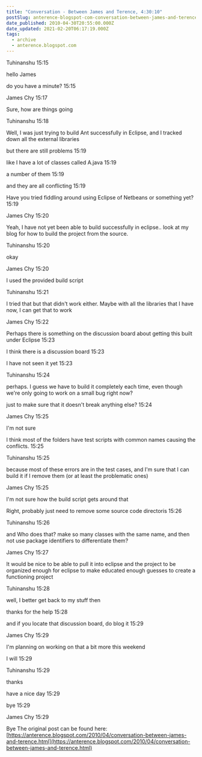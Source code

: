 ```yaml
---
title: "Conversation - Between James and Terence, 4:30:10"
postSlug: anterence-blogspot-com-conversation-between-james-and-terence
date_published: 2010-04-30T20:55:00.000Z
date_updated: 2021-02-20T06:17:19.000Z
tags:
  - archive
  - anterence.blogspot.com
---
```


Tuhinanshu 15:15

hello James

do you have a minute? 15:15

James Chy 15:17

Sure, how are things going 

Tuhinanshu 15:18

Well, I was just trying to build Ant successfully in Eclipse, and I tracked down all the external libraries

but there are still problems 15:19

like I have a lot of classes called A.java 15:19

a number of them 15:19

and they are all conflicting 15:19

Have you tried fiddling around using Eclipse of Netbeans or something yet? 15:19

James Chy 15:20

Yeah, I have not yet been able to build successfully in eclipse.. look at my blog for how to build the project from the source. 

Tuhinanshu 15:20

okay 

James Chy 15:20

I used the provided build script 

Tuhinanshu 15:21

I tried that but that didn't work either. Maybe with all the libraries that I have now, I can get that to work

James Chy 15:22

Perhaps there is something on the discussion board about getting this built under Eclipse 15:23

I think there is a discussion board 15:23

I have not seen it yet 15:23

Tuhinanshu 15:24

perhaps. I guess we have to build it completely each time, even though we're only going to work on a small bug right now?

just to make sure that it doesn't break anything else? 15:24

James Chy 15:25

I'm not sure

I think most of the folders have test scripts with common names causing the conflicts. 15:25

Tuhinanshu 15:25

because most of these errors are in the test cases, and I'm sure that I can build it if I remove them (or at least the problematic ones) 

James Chy 15:25

I'm not sure how the build script gets around that

Right, probably just need to remove some source code directoris 15:26

Tuhinanshu 15:26

and Who does that? make so many classes with the same name, and then not use package identifiers to differentiate them? 

James Chy 15:27

It would be nice to be able to pull it into eclipse and the project to be organized enough for eclipse to make educated enough guesses to create a functioning project 

Tuhinanshu 15:28

well, I better get back to my stuff then

thanks for the help 15:28

and if you locate that discussion board, do blog it 15:29

James Chy 15:29

I'm planning on working on that a bit more this weekend

I will 15:29

Tuhinanshu 15:29

thanks

have a nice day 15:29

bye 15:29

James Chy 15:29

Bye
The original post can be found here: [https://anterence.blogspot.com/2010/04/conversation-between-james-and-terence.html](https://anterence.blogspot.com/2010/04/conversation-between-james-and-terence.html)

